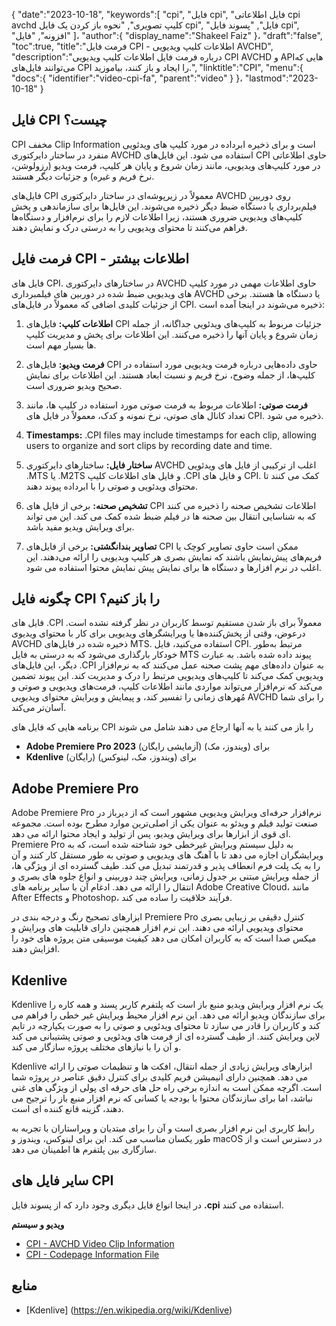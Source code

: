 {
   "date":"2023-10-18",
   "keywords":[
"cpi",
"فایل cpi",
"فایل اطلاعاتی cpi avchd کلیپ تصویری",
"نحوه باز کردن یک فایل cpi",
"فایل",
"پسوند فایل cpi",
"افزونه",
"فایل"
]،
   "author":{
      "display_name":"Shakeel Faiz"
}،
   "draft":"false",
   "toc":true,
   "title":"فرمت فایل CPI - اطلاعات کلیپ ویدیویی AVCHD",
   "description":"درباره فرمت فایل اطلاعات کلیپ ویدیویی CPI AVCHD و APIهایی که می‌توانند فایل‌های CPI را ایجاد و باز کنند، بیاموزید.",
   "linktitle":"CPI",
   "menu":{
      "docs":{
         "identifier":"video-cpi-fa",
         "parent":"video"
}
}،
   "lastmod":"2023-10-18"
}

## فایل CPI چیست؟

CPI مخفف Clip Information است و برای ذخیره ابرداده در مورد کلیپ های ویدئویی منفرد در ساختار دایرکتوری AVCHD استفاده می شود. این فایل‌های CPI حاوی اطلاعاتی در مورد کلیپ‌های ویدیویی، مانند زمان شروع و پایان هر کلیپ، فرمت ویدیو (رزولوشن، نرخ فریم و غیره) و جزئیات دیگر هستند.

فایل‌های CPI معمولاً در زیرپوشه‌ای در ساختار دایرکتوری AVCHD روی دوربین فیلم‌برداری یا دستگاه ضبط دیگر ذخیره می‌شوند. این فایل‌ها برای سازماندهی و پخش کلیپ‌های ویدیویی ضروری هستند، زیرا اطلاعات لازم را برای نرم‌افزار و دستگاه‌ها فراهم می‌کنند تا محتوای ویدیویی را به درستی درک و نمایش دهند.

## فرمت فایل CPI - اطلاعات بیشتر

فایل های CPI. در ساختارهای دایرکتوری AVCHD حاوی اطلاعات مهمی در مورد کلیپ های ویدیویی ضبط شده در دوربین های فیلمبرداری AVCHD یا دستگاه ها هستند. برخی از جزئیات کلیدی اضافی که معمولاً در فایل‌های CPI. ذخیره می‌شوند در اینجا آمده است:

1.  **اطلاعات کلیپ:** فایل‌های CPI جزئیات مربوط به کلیپ‌های ویدئویی جداگانه، از جمله زمان شروع و پایان آنها را ذخیره می‌کنند. این اطلاعات برای پخش و مدیریت کلیپ ها بسیار مهم است.
    
2.  **فرمت ویدیو:** فایل‌های CPI حاوی داده‌هایی درباره فرمت ویدیویی مورد استفاده در کلیپ‌ها، از جمله وضوح، نرخ فریم و نسبت ابعاد هستند. این اطلاعات برای نمایش صحیح ویدیو ضروری است.
    
3.  **فرمت صوتی:** اطلاعات مربوط به فرمت صوتی مورد استفاده در کلیپ ها، مانند تعداد کانال های صوتی، نرخ نمونه و کدک، معمولاً در فایل های CPI. ذخیره می شود.
    
4.  **Timestamps:** .CPI files may include timestamps for each clip, allowing users to organize and sort clips by recording date and time.
    
5.  **ساختار فایل:** ساختارهای دایرکتوری AVCHD اغلب از ترکیبی از فایل های ویدئویی .MTS یا .M2TS و فایل های اطلاعات کلیپ .CPI و فایل های CPI. کمک می کنند تا محتوای ویدئویی و صوتی را با ابرداده پیوند دهند.
    
6.  **تشخیص صحنه:** برخی از فایل های CPI اطلاعات تشخیص صحنه را ذخیره می کنند که به شناسایی انتقال بین صحنه ها در فیلم ضبط شده کمک می کند. این می تواند برای ویرایش ویدیو مفید باشد.
    
7.  **تصاویر بندانگشتی:** برخی از فایل‌های CPI ممکن است حاوی تصاویر کوچک یا فریم‌های پیش‌نمایش باشند که نمایش بصری هر کلیپ ویدیویی را ارائه می‌دهند. این اغلب در نرم افزارها و دستگاه ها برای نمایش پیش نمایش محتوا استفاده می شود.
    
## چگونه فایل CPI را باز کنیم؟

فایل های .CPI معمولاً برای باز شدن مستقیم توسط کاربران در نظر گرفته نشده است. درعوض، وقتی از پخش‌کننده‌ها یا ویرایشگرهای ویدیویی برای کار با محتوای ویدیوی AVCHD ذخیره شده در فایل‌های MTS. استفاده می‌کنید، فایل CPI. مرتبط به‌طور خودکار بارگذاری می‌شود که به درستی به فایل MTS پیوند داده شده باشد. به عبارت دیگر، این فایل‌های .CPI به عنوان داده‌های مهم پشت صحنه عمل می‌کنند که به نرم‌افزار ویدیویی کمک می‌کند تا کلیپ‌های ویدیویی مرتبط را درک و مدیریت کند. این پیوند تضمین می‌کند که نرم‌افزار می‌تواند مواردی مانند اطلاعات کلیپ، فرمت‌های ویدیویی و صوتی و مُهرهای زمانی را تفسیر کند، و پیمایش و ویرایش محتوای ویدیویی AVCHD را برای شما آسان‌تر می‌کند.

برنامه هایی که فایل های CPI را باز می کنند یا به آنها ارجاع می دهند شامل می شوند

- **Adobe Premiere Pro 2023** (آزمایشی رایگان) برای (ویندوز، مک)
- **Kdenlive** (رایگان) برای (ویندوز، مک، لینوکس)

## Adobe Premiere Pro

Adobe Premiere Pro نرم‌افزار حرفه‌ای ویرایش ویدیویی مشهور است که از دیرباز در صنعت تولید فیلم و ویدئو به عنوان یکی از اصلی‌ترین موارد مطرح بوده است. مجموعه ای قوی از ابزارها برای ویرایش ویدیو، پس از تولید و ایجاد محتوا ارائه می دهد. Premiere Pro به دلیل سیستم ویرایش غیرخطی خود شناخته شده است، که به ویرایشگران اجازه می دهد تا با آهنگ های ویدیویی و صوتی به طور مستقل کار کنند و آن را به یک پلت فرم انعطاف پذیر و قدرتمند تبدیل می کند. طیف گسترده ای از ویژگی ها، از جمله ویرایش مبتنی بر جدول زمانی، ویرایش چند دوربینی و انواع جلوه های بصری و انتقال را ارائه می دهد. ادغام آن با سایر برنامه های Adobe Creative Cloud، مانند After Effects و Photoshop، فرآیند خلاقیت را ساده می کند.

ابزارهای تصحیح رنگ و درجه بندی در Premiere Pro کنترل دقیقی بر زیبایی بصری محتوای ویدیویی ارائه می دهند. این نرم افزار همچنین دارای قابلیت های ویرایش و میکس صدا است که به کاربران امکان می دهد کیفیت موسیقی متن پروژه های خود را افزایش دهند.

## Kdenlive

Kdenlive یک نرم افزار ویرایش ویدیو منبع باز است که پلتفرم کاربر پسند و همه کاره را برای سازندگان ویدیو ارائه می دهد. این نرم افزار محیط ویرایش غیر خطی را فراهم می کند و کاربران را قادر می سازد تا محتوای ویدئویی و صوتی را به صورت یکپارچه در تایم لاین ویرایش کنند. از طیف گسترده ای از فرمت های ویدئویی و صوتی پشتیبانی می کند و آن را با نیازهای مختلف پروژه سازگار می کند.

Kdenlive ابزارهای ویرایش زیادی از جمله انتقال، افکت ها و تنظیمات صوتی را ارائه می دهد. همچنین دارای انیمیشن فریم کلیدی برای کنترل دقیق عناصر در پروژه شما است. اگرچه ممکن است به اندازه برخی راه حل های حرفه ای پولی از ویژگی های غنی نباشد، اما برای سازندگان محتوا با بودجه یا کسانی که نرم افزار منبع باز را ترجیح می دهند، گزینه قانع کننده ای است.

رابط کاربری این نرم افزار بصری است و آن را برای مبتدیان و ویراستاران با تجربه به طور یکسان مناسب می کند. این برای لینوکس، ویندوز و macOS در دسترس است و از سازگاری بین پلتفرم ها اطمینان می دهد.

## سایر فایل های CPI

در اینجا انواع فایل دیگری وجود دارد که از پسوند فایل **.cpi** استفاده می کنند.

**ویدیو و سیستم**
- [CPI - AVCHD Video Clip Information](/video/cpi/)
- [CPI - Codepage Information File](/system/cpi/)

## منابع
* [Kdenlive] (https://en.wikipedia.org/wiki/Kdenlive)


